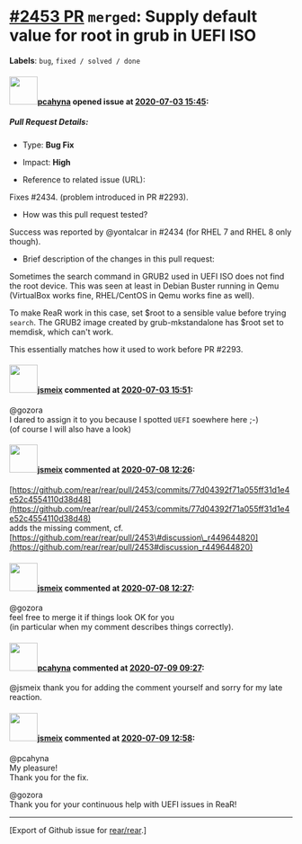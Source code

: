 [\#2453 PR](https://github.com/rear/rear/pull/2453) `merged`: Supply default value for root in grub in UEFI ISO
===============================================================================================================

**Labels**: `bug`, `fixed / solved / done`

#### <img src="https://avatars.githubusercontent.com/u/26300485?u=9105d243bc9f7ade463a3e52e8dd13fa67837158&v=4" width="50">[pcahyna](https://github.com/pcahyna) opened issue at [2020-07-03 15:45](https://github.com/rear/rear/pull/2453):

##### Pull Request Details:

-   Type: **Bug Fix**

-   Impact: **High**

-   Reference to related issue (URL):

Fixes \#2434. (problem introduced in PR \#2293).

-   How was this pull request tested?

Success was reported by @yontalcar in \#2434 (for RHEL 7 and RHEL 8 only
though).

-   Brief description of the changes in this pull request:

Sometimes the search command in GRUB2 used in UEFI ISO does not find the
root device. This was seen at least in Debian Buster running in Qemu
(VirtualBox works fine, RHEL/CentOS in Qemu works fine as well).

To make ReaR work in this case, set $root to a sensible value before
trying `search`. The GRUB2 image created by grub-mkstandalone has $root
set to memdisk, which can't work.

This essentially matches how it used to work before PR \#2293.

#### <img src="https://avatars.githubusercontent.com/u/1788608?u=925fc54e2ce01551392622446ece427f51e2f0ce&v=4" width="50">[jsmeix](https://github.com/jsmeix) commented at [2020-07-03 15:51](https://github.com/rear/rear/pull/2453#issuecomment-653604914):

@gozora  
I dared to assign it to you because I spotted `UEFI` soewhere here ;-)  
(of course I will also have a look)

#### <img src="https://avatars.githubusercontent.com/u/1788608?u=925fc54e2ce01551392622446ece427f51e2f0ce&v=4" width="50">[jsmeix](https://github.com/jsmeix) commented at [2020-07-08 12:26](https://github.com/rear/rear/pull/2453#issuecomment-655487743):

[https://github.com/rear/rear/pull/2453/commits/77d04392f71a055ff31d1e4e52c4554110d38d48](https://github.com/rear/rear/pull/2453/commits/77d04392f71a055ff31d1e4e52c4554110d38d48)  
adds the missing comment, cf.
[https://github.com/rear/rear/pull/2453\#discussion\_r449644820](https://github.com/rear/rear/pull/2453#discussion_r449644820)

#### <img src="https://avatars.githubusercontent.com/u/1788608?u=925fc54e2ce01551392622446ece427f51e2f0ce&v=4" width="50">[jsmeix](https://github.com/jsmeix) commented at [2020-07-08 12:27](https://github.com/rear/rear/pull/2453#issuecomment-655488223):

@gozora  
feel free to merge it if things look OK for you  
(in particular when my comment describes things correctly).

#### <img src="https://avatars.githubusercontent.com/u/26300485?u=9105d243bc9f7ade463a3e52e8dd13fa67837158&v=4" width="50">[pcahyna](https://github.com/pcahyna) commented at [2020-07-09 09:27](https://github.com/rear/rear/pull/2453#issuecomment-656019058):

@jsmeix thank you for adding the comment yourself and sorry for my late
reaction.

#### <img src="https://avatars.githubusercontent.com/u/1788608?u=925fc54e2ce01551392622446ece427f51e2f0ce&v=4" width="50">[jsmeix](https://github.com/jsmeix) commented at [2020-07-09 12:58](https://github.com/rear/rear/pull/2453#issuecomment-656111831):

@pcahyna  
My pleasure!  
Thank you for the fix.

@gozora  
Thank you for your continuous help with UEFI issues in ReaR!

------------------------------------------------------------------------

\[Export of Github issue for
[rear/rear](https://github.com/rear/rear).\]
